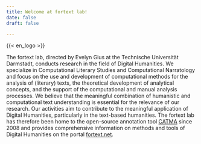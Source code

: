 ```yaml
---
title: Welcome at fortext lab!
date: false
draft: false

---
```



{{< en_logo >}}

The fortext lab, directed by Evelyn Gius at the Technische Universität Darmstadt, conducts research in the field of Digital Humanities. We specialize in Computational Literary Studies and Computational Narratology and focus on the use and development of computational methods for the analysis of (literary) texts, the theoretical development of analytical concepts, and the support of the computational and manual analysis processes.
We believe that the meaningful combination of humanistic and computational text understanding is essential for the relevance of our research. Our activities aim to contribute to the meaningful application of Digital Humanities, particularly in the text-based humanities.
The fortext lab has therefore been home to the open-source annotation tool [CATMA](https://catma.de) since 2008 and provides comprehensive information on methods and tools of Digital Humanities on the portal [fortext.net](https://fortext.net).

<br>
<br>
                

